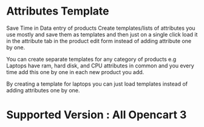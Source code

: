 # Attributes Template

Save Time in Data entry of products
Create templates/lists of attributes you use mostly and save them as templates and then just on a single click load it in the attribute tab in the product edit form instead of adding attribute one by one.

You can create separate templates for any category of products
e.g Laptops have ram, hard disk, and CPU attributes in common and you every time add this one by one in each new product you add.

By creating a template for laptops you can just load templates instead of adding attributes one by one.

# Supported Version : All Opencart 3

